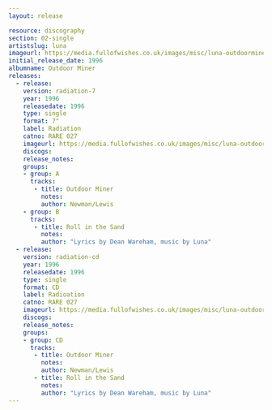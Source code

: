 ```yaml
---
layout: release

resource: discography
section: 02-single
artistslug: luna
imageurl: https://media.fullofwishes.co.uk/images/misc/luna-outdoorminer-500.jpg
initial_release_date: 1996
albumname: Outdoor Miner
releases:
  - release:
    version: radiation-7
    year: 1996
    releasedate: 1996
    type: single
    format: 7"
    label: Radiation
    catno: RARE 027
    imageurl: https://media.fullofwishes.co.uk/images/misc/luna-outdoorminer-500.jpg
    discogs:
    release_notes:
    groups:
    - group: A
      tracks:
       - title: Outdoor Miner
         notes:
         author: Newman/Lewis
    - group: B
      tracks:
       - title: Roll in the Sand
         notes:
         author: "Lyrics by Dean Wareham, music by Luna"
  - release:
    version: radiation-cd
    year: 1996
    releasedate: 1996
    type: single
    format: CD
    label: Radioation
    catno: RARE 027
    imageurl: https://media.fullofwishes.co.uk/images/misc/luna-outdoorminer-500.jpg
    discogs:
    release_notes:
    groups:
    - group: CD
      tracks:
       - title: Outdoor Miner
         notes:
         author: Newman/Lewis
       - title: Roll in the Sand
         notes:
         author: "Lyrics by Dean Wareham, music by Luna"
---
```


